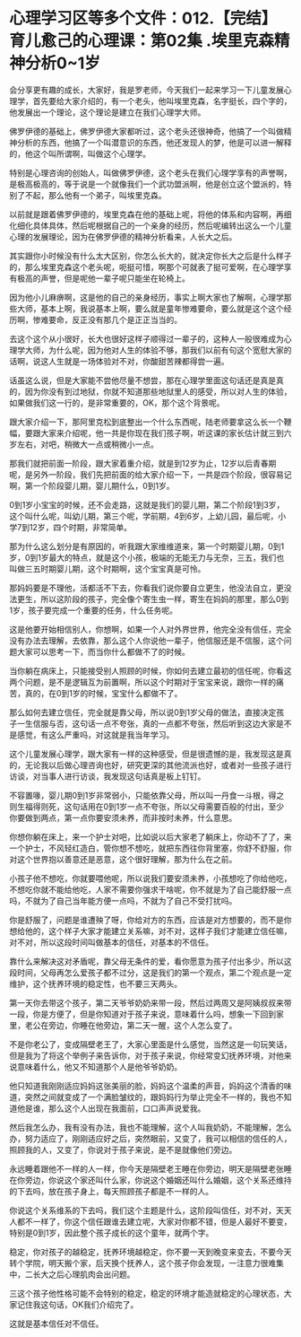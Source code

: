 # 心理学习区等多个文件：012.【完结】育儿愈己的心理课：第02集 .埃里克森精神分析0~1岁

会分享更有趣的成长，大家好，我是罗老师，今天我们一起来学习一下儿童发展心理学，首先要给大家介绍的，有一个老头，他叫埃里克森，名字挺长，四个字的，他发展出一个理论，这个理论是建立在我们心理学大师。

佛罗伊德的基础上，佛罗伊德大家都听过，这个老头还很神奇，他搞了一个叫做精神分析的东西，他搞了一个叫潜意识的东西，他还发现人的梦，他是可以进一解释的，他这个叫所谓啊，叫做这个心理学。

特别是心理咨询的创始人，叫做佛罗伊德，这个老头在我们心理学享有的声誉啊，是极高极高的，等于说是一个就像我们一个武功盟派啊，他是创立这个盟派的，特别了不起，那么他有一个弟子，叫埃里克森。

以前就是跟着佛罗伊德的，埃里克森在他的基础上呢，将他的体系和内容啊，再细化细化具体具体，然后呢根据自己的一个亲身的经历，然后呢编转出这么一个儿童心理的发展理论，因为在佛罗伊德的精神分析看来，人长大之后。

其实跟你小时候没有什么太大区别，你怎么长大的，就决定你长大之后是什么样子的，那么埃里克森这个老头呢，呃挺可惜，啊那个可就表了挺可爱啊，在心理学享有极高的声誉，但是呢他一辈子呢只能坐在轮椅上。

因为他小儿麻痹啊，这是他的自己的亲身经历，事实上啊大家也了解啊，心理学那些大师，基本上啊，我说基本上啊，要么就是童年惨难要命，要么就是这个这个经历啊，惨难要命，反正没有那几个是正正当当的。

去这个这个从小很好，长大也很好这样子顺得过一辈子的，这种人一般很难成为心理学大师，为什么呢，因为他对人生的体验不够，那我们以前有句这个宽慰大家的话啊，说这人生就是一场体验对不对，你酸甜苦辣都得尝一遍。

话虽这么说，但是大家能不尝他尽量不想尝，那在心理学里面这句话还是真是真的，因为你没有到过地狱，你就不知道那些地狱里人的感受，所以对人生的体验，如果做我们这一行的，是非常重要的，OK，那个这个背景呢。

跟大家介绍一下，那阿里克松到底整出一个什么东西呢，陆老师要拿这么长一个鞭幅，要跟大家来介绍呢，他一共是你现在我们孩子啊，听这课的家长估计就三到六岁左右，对吧，稍微大一点或稍微小一点。

那我们就把前面一阶段，跟大家着重介绍，就是到12岁为止，12岁以后青春期呢，是另外一阶段，我们先把前面的给大家介绍一下，一共是四个阶段，很容易记啊，第一个阶段婴儿期，婴儿期什么，0到1岁。

0到1岁小宝宝的时候，还不会走路，这就是我们的婴儿期，第二个阶段1到3岁，这个叫什么呢，叫幼儿期，第三个呢，学前期，4到6岁，上幼儿园，最后呢，小学7到12岁，四个时期，非常简单。

那为什么这么划分是有原因的，听我跟大家维维道来，第一个时期婴儿期，0到1岁，0到1岁最大的特点，就是这个小孩，极端的无能无力与无奈，三五，我们也叫做三五时期婴儿期，这个时期啊，这个宝宝真是可怜。

那妈妈要是不理他，活都活不下去，你看我们说你要自立更生，他没法自立，更没法更生，所以这阶段的孩子，完全像个寄生虫一样，寄生在妈妈的那里，那么0到1岁，孩子要完成一个重要的任务，什么任务呢。

这是他要开始相信别人，你想啊，如果一个人对外界世界，他完全没有信任，完全没有办法去理解，去依靠，那么这个人你说他一辈子，他信服还是不信服，这个问题大家可以思考一下，而当你什么都做不了的时候。

当你躺在病床上，只能接受别人照顾的时候，你如何去建立最初的信任呢，你看这两个问题，是不是逻辑互为前置啊，所以这个时期对于宝宝来说，跟你一样的痛苦，真的，在0到1岁的时候，宝宝什么都做不了。

那么如何去建立信任，完全就是靠父母，所以说0到1岁父母的做法，直接决定孩子一生信服与否，这句话一点不夸张，真的一点都不夸张，然后听到这边大家是不是感觉，有这么严重吗，对这就是我当年学习。

这个儿童发展心理学，跟大家有一样的这种感受，但是很遗憾的是，我发现这是真的，无论我以后做心理咨询也好，研究更深的其他流派也好，或者对一些孩子进行访谈，对当事人进行访谈，我发现这句话真是板上钉钉。

不容置喙，婴儿期0到1岁非常弱小，只能依靠父母，所以叫一丹食一斗根，得之则生福得则死，这句话用在0到1岁一点不夸张，所以父母需要百般的付出，至少你要做到两点，第一点你要安须未养，而非按时未养，什么意思。

你想你躺在床上，来一个护士对吧，比如说以后大家老了躺床上，你动不了了，来一个护士，不风轻红造白，管你想不想吃，就把东西往你背里塞，你舒不舒服，你对这个世界抱以善意还是恶意，这个很好理解，那为什么在之前。

小孩子他不想吃，你就要喂他呢，所以说我们要安须未养，小孩想吃了你给他吃，不想吃你就不能给他吃，人家不需要你强求干啥呢，你不就是为了自己能舒服一点吗，不就为了自己当年能方便一点吗，不就为了自己不受打扰吗。

你是舒服了，问题是谁遭殃了呀，你给对方的东西，应该是对方想要的，而不是你想给他的，这个样子大家才能建立关系嘛，对不对，这样子我们才能建立信任嘛，对不对，所以这段时间叫做基本的信任，对基本的不信任。

靠什么来解决这对矛盾呢，靠父母无条件的爱，看你愿意为孩子付出多少，所以这段时间，父母再怎么爱孩子都不过分，这是我们的第一个观点，第二个观点是一定维护，这个抚养环境的稳定性，也不要三天两头。

第一天你去带这个孩子，第二天爷爷奶奶来带一段，然后过两周又是阿姨叔叔来带一段，你是方便了，但是你知道对于孩子来说，意味着什么吗，想象一下回到家里，老公在旁边，你睡在他旁边，第二天一醒，这个人怎么变了。

不是你老公了，变成隔壁老王了，大家心里面是什么感觉，当然这是一句玩笑话，但是我为了将这个举例子来告诉你，对于孩子来说，你经常变幻抚养环境，对他来说意味着什么，他又不知道那个人是他爷爷奶奶。

他只知道我刚刚适应妈妈这张美丽的脸，妈妈这个温柔的声音，妈妈这个清香的味道，突然之间就变成了一个满脸皱纹的，跟妈妈行为举止完全不一样的，我也不知道他是谁，那么这个人出现在我面前，口口声声说爱我。

然后我怎么办，我有没有办法，我也不能理解，这个人叫我奶奶，不能理解，怎么办，努力适应了，刚刚适应好之后，突然眼前，又变了，我可以相信的信任的人，照顾我的人，又变了，你说对于孩子来说，是不是就像他们旁边。

永远睡着跟他不一样的人一样，你今天是隔壁老王睡在你旁边，明天是隔壁老张睡在你旁边，你说这个家还叫什么家，你说这个婚姻还叫什么婚姻，这个关系还维持的下去吗，放在孩子身上，每天照顾孩子都是不一样的人。

你说这个关系维系的下去吗，我们这个主题是什么，这阶段叫信任，对不对，天天人都不一样了，你这个信任跟谁去建立呢，大家对你都不错，但是人最好不要变，特别是0到1岁，因此整个孩子成长的这个童年，就两个字。

稳定，你对孩子的越稳定，抚养环境越稳定，你不要一天到晚变来变去，不要今天转个学院，明天搬个家，后天换个抚养人，这个孩子你会发现，一注意力很难集中，二长大之后心理肌肉会出问题。

三这个孩子他性格可能不会特别的稳定，稳定的环境才能造就稳定的心理状态，大家记住我这句话，OK我们介绍完了。

这就是基本信任对不信任。
